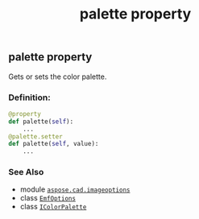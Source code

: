 ﻿---
title: palette property
second_title: Aspose.CAD for Python via .NET API References
description: 
type: docs
weight: 50
url: /python-net/aspose.cad.imageoptions/emfoptions/palette/
is_root: false
---

## palette property


Gets or sets the color palette.
### Definition:
```python
@property
def palette(self):
    ...
@palette.setter
def palette(self, value):
    ...
```

### See Also
* module [`aspose.cad.imageoptions`](../../)
* class [`EmfOptions`](/cad/python-net/aspose.cad.imageoptions/emfoptions)
* class [`IColorPalette`](/cad/python-net/aspose.cad/icolorpalette)

